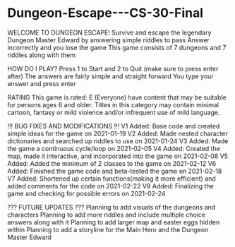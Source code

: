 # Dungeon-Escape---CS-30-Final

WELCOME TO DUNGEON ESCAPE!
Survive and escape the legendary Dungeon Master Edward by answering simple riddles to pass
Answer incorrectly and you lose the game
This game consists of 7 dungeons and 7 riddles along with them

HOW DO I PLAY?
Press 1 to Start and 2 to Quit (make sure to press enter after)
The answers are fairly simple and straight forward
You type your answer and press enter

RATING
This game is rated: E (Everyone) have content that may be suitable for persons ages 6 and older. 
Titles in this category may contain minimal cartoon, fantasy or mild violence and/or infrequent use of mild language.

!!! BUG FIXES AND MODIFICATIONS !!!
V1 Added: Base code and created simple ideas for the game on 2021-01-19
V2 Added: Made nested character dictionaries and searched up riddles to use on 2021-01-24
V3 Added: Made the game a continuous cycle/loop on 2021-02-05
V4 Added: Created the map, made it interactive, and incorporated into the game on 2021-02-08
V5 Added: Added the minimum of 2 classes to the game on 2021-02-12
V6 Added: Finished the game code and beta-tested the game on 2021-02-18
V7 Added: Shortened up certain functions(making it more efficient) and added comments for the code on 2021-02-22
V8 Added: Finalizing the game and checking for possible errors on 2021-02-24

??? FUTURE UPDATES ???
Planning to add visuals of the dungeons and characters
Planning to add more riddles and include multiple choice answers along with it
Planning to add larger map and easter eggs hidden within
Planning to add a storyline for the Main Hero and the Dungeon Master Edward
